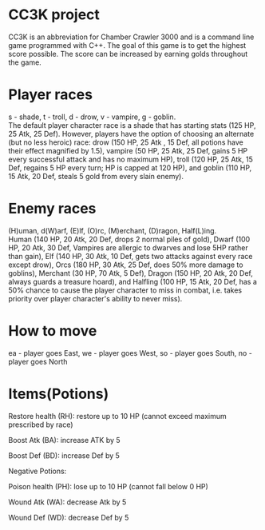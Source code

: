 # CC3K project
CC3K is an abbreviation for Chamber Crawler 3000 and is a command line game programmed with C++.
The goal of this game is to get the highest score possible. The score can be increased by earning golds throughout the game.
# Player races
s - shade, t - troll, d - drow, v - vampire, g - goblin.                                                      
The default player character race is a shade that has starting stats (125 HP, 25 Atk, 25 Def). However,
players have the option of choosing an alternate (but no less heroic) race: drow (150 HP, 25 Atk , 15 Def,
all potions have their effect magnified by 1.5), vampire (50 HP, 25 Atk, 25 Def, gains 5 HP every successful
attack and has no maximum HP), troll (120 HP, 25 Atk, 15 Def, regains 5 HP every turn; HP is capped at
120 HP), and goblin (110 HP, 15 Atk, 20 Def, steals 5 gold from every slain enemy).
# Enemy races
(H)uman, d(W)arf, (E)lf, (O)rc, (M)erchant, (D)ragon, Half(L)ing.                               
Human (140 HP, 20 Atk, 20 Def, drops 2 normal piles of gold), Dwarf (100 HP, 20
Atk, 30 Def, Vampires are allergic to dwarves and lose 5HP rather than gain), Elf (140 HP, 30 Atk, 10 Def,
gets two attacks against every race except drow), Orcs (180 HP, 30 Atk, 25 Def, does 50% more damage to
goblins), Merchant (30 HP, 70 Atk, 5 Def), Dragon (150 HP, 20 Atk, 20 Def, always guards a treasure hoard),
and Halfling (100 HP, 15 Atk, 20 Def, has a 50% chance to cause the player character to miss in combat, i.e.
takes priority over player character's ability to never miss).
# How to move
ea - player goes East, we - player goes West, so - player goes South, no - player goes North
# Items(Potions)
Restore health (RH): restore up to 10 HP (cannot exceed maximum prescribed by race)  

Boost Atk (BA): increase ATK by 5

Boost Def (BD): increase Def by 5

Negative Potions:     

Poison health (PH): lose up to 10 HP (cannot fall below 0 HP)

Wound Atk (WA): decrease Atk by 5   

Wound Def (WD): decrease Def by 5



